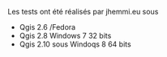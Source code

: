 Les tests ont été réalisés par jhemmi.eu sous 
* Qgis 2.6 /Fedora
* Qgis 2.8 Windows 7 32 bits
* Qgis 2.10 sous Windoqs 8 64 bits